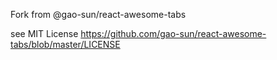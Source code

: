Fork from @gao-sun/react-awesome-tabs

see MIT License
https://github.com/gao-sun/react-awesome-tabs/blob/master/LICENSE
